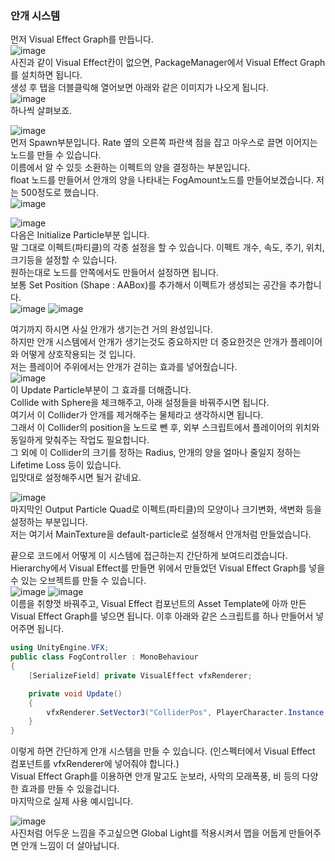 ### 안개 시스템    

먼저 Visual Effect Graph를 만듭니다.    
![image](https://github.com/user-attachments/assets/913f0987-a35b-448a-b014-1b0e7d02cb5a)    
사진과 같이 Visual Effect칸이 없으면, PackageManager에서 Visual Effect Graph를 설치하면 됩니다.    
생성 후 탭을 더블클릭해 열어보면 아래와 같은 이미지가 나오게 됩니다.    
![image](https://github.com/user-attachments/assets/256d8354-2a8f-4d4b-ae9d-4fd479183c83)    
하나씩 살펴보죠.    

![image](https://github.com/user-attachments/assets/493fcbeb-0530-45fa-8695-d778f3f3c8e9)    
먼저 Spawn부분입니다. Rate 옆의 오른쪽 파란색 점을 잡고 마우스로 끌면 이어지는 노드를 만들 수 있습니다.    
이름에서 알 수 있듯 소환하는 이펙트의 양을 결정하는 부분입니다.    
float 노드를 만들어서 안개의 양을 나타내는 FogAmount노드를 만들어보겠습니다. 저는 500정도로 했습니다.    
![image](https://github.com/user-attachments/assets/615ec5fe-4c4f-4753-9e91-a0c4af29271d)    

![image](https://github.com/user-attachments/assets/3bce9802-f136-4d35-8d3e-fed2c67ad879)    
다음은 Initialize Particle부분 입니다.    
말 그대로 이펙트(파티클)의 각종 설정을 할 수 있습니다. 이펙트 개수, 속도, 주기, 위치, 크기등을 설정할 수 있습니다.    
원하는대로 노드를 안쪽에서도 만들어서 설정하면 됩니다.    
보통 Set Position (Shape : AABox)를 추가해서 이펙트가 생성되는 공간을 추가합니다.    
![image](https://github.com/user-attachments/assets/c7d66180-cdbd-4536-81e8-cdea3b5c2de2)
![image](https://github.com/user-attachments/assets/8fab5e5d-9815-4f0e-ac63-3082fc8da53e)


여기까지 하시면 사실 안개가 생기는건 거의 완성입니다.    
하지만 안개 시스템에서 안개가 생기는것도 중요하지만 더 중요한것은 안개가 플레이어와 어떻게 상호작용되는 것 입니다.    
저는 플레이어 주위에서는 안개가 걷히는 효과를 넣어줬습니다.    
![image](https://github.com/user-attachments/assets/a797fca1-34ef-450d-b97e-4fedc776a17a)    
이 Update Particle부분이 그 효과를 더해줍니다.    
Collide with Sphere을 체크해주고, 아래 설정들을 바꿔주시면 됩니다.    
여기서 이 Collider가 안개를 제거해주는 물체라고 생각하시면 됩니다.    
그래서 이 Collider의 position을 노드로 뺀 후, 외부 스크립트에서 플레이어의 위치와 동일하게 맞춰주는 작업도 필요합니다.    
그 외에 이 Collider의 크기를 정하는 Radius, 안개의 양을 얼마나 줄일지 정하는 Lifetime Loss 등이 있습니다.    
입맛대로 설정해주시면 될거 같네요.    

![image](https://github.com/user-attachments/assets/25880434-6625-4cf0-bf76-f94fe73e1218)    
마지막인 Output Particle Quad로 이펙트(파티클)의 모양이나 크기변화, 색변화 등을 설정하는 부분입니다.    
저는 여기서 MainTexture을 default-particle로 설정해서 안개처럼 만들었습니다.    



끝으로 코드에서 어떻게 이 시스템에 접근하는지 간단하게 보여드리겠습니다.    
Hierarchy에서 Visual Effect를 만들면 위에서 만들었던 Visual Effect Graph를 넣을 수 있는 오브젝트를 만들 수 있습니다.    
![image](https://github.com/user-attachments/assets/39ea3496-6807-40c8-84c5-4ed7295c30e5)
![image](https://github.com/user-attachments/assets/eb948cc1-c242-4437-a011-877a0f4dd88d)    
이름을 취향껏 바꿔주고, Visual Effect 컴포넌트의 Asset Template에 아까 만든 Visual Effect Graph를 넣으면 됩니다.
이후 아래와 같은 스크립트를 하나 만들어서 넣어주면 됩니다.    

```csharp
using UnityEngine.VFX;
public class FogController : MonoBehaviour
{
    [SerializeField] private VisualEffect vfxRenderer;

    private void Update()
    {
        vfxRenderer.SetVector3("ColliderPos", PlayerCharacter.Instance.transform.position);
    }
}
```

이렇게 하면 간단하게 안개 시스템을 만들 수 있습니다. (인스펙터에서 Visual Effect 컴포넌트를 vfxRenderer에 넣어줘야 합니다.)    
Visual Effect Graph를 이용하면 안개 말고도 눈보라, 사막의 모래폭풍, 비 등의 다양한 효과를 만들 수 있을겁니다.    
마지막으로 실제 사용 예시입니다.    

![image](https://github.com/user-attachments/assets/baf69096-beee-47af-9437-78b391321277)    
사진처럼 어두운 느낌을 주고싶으면 Global Light를 적용시켜서 맵을 어둡게 만들어주면 안개 느낌이 더 살아납니다.
